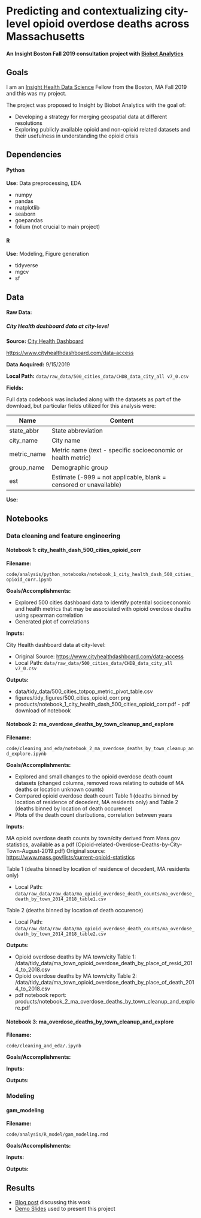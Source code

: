 # Predicting and contextualizing city-level opioid overdose deaths across Massachusetts
#### An Insight Boston Fall 2019 consultation project with [Biobot Analytics](https://www.biobot.io/)

## Goals

I am an [Insight Health Data Science](https://www.insighthealthdata.com/) Fellow from the Boston, MA Fall 2019 and this was my project.

The project was proposed to Insight by Biobot Analytics with the goal of:

* Developing a strategy for merging geospatial data at different resolutions
* Exploring publicly available opioid and non-opioid related datasets and their usefulness in understanding the opioid crisis


## Dependencies

#### Python 

**Use:** Data preprocessing, EDA

* numpy
* pandas
* matplotlib
* seaborn
* goepandas
* folium (not crucial to main project)


#### R 

**Use:** Modeling, Figure generation

* tidyverse
* mgcv
* sf


## Data

#### Raw Data:

##### **City Health dashboard data at city-level**

**Source:** [City Health Dashboard](https://www.cityhealthdashboard.com/)

https://www.cityhealthdashboard.com/data-access

**Data Acquired:** 9/15/2019

**Local Path:** `data/raw_data/500_cities_data/CHDB_data_city_all v7_0.csv`

**Fields:**

Full data codebook was included along with the datasets as part of the download, but particular fields utilized for this analysis were:


Name        |  Content
------------|----------
state_abbr  | State abbreviation
city_name   | City name
metric_name | Metric name (text - specific socioeconomic or health metric)
group_name  | Demographic group
est         | Estimate (-999 = not applicable, blank = censored or unavailable)

**Use:** 


## Notebooks

### Data cleaning and feature engineering

#### Notebook 1: city_health_dash_500_cities_opioid_corr

**Filename:**

`code/analysis/python_notebooks/notebook_1_city_health_dash_500_cities_opioid_corr.ipynb`

**Goals/Accomplishments:**

* Explored 500 cities dashboard data to identify potential socioeconomic and health metrics that may be associated with opioid overdose deaths using spearman correlation
* Generated plot of correlations

**Inputs:**

City Health dashboard data at city-level:

* Original Source: https://www.cityhealthdashboard.com/data-access
* Local Path: `data/raw_data/500_cities_data/CHDB_data_city_all v7_0.csv`

**Outputs:**

* data/tidy_data/500_cities_totpop_metric_pivot_table.csv
* figures/tidy_figures/500_cities_opioid_corr.png
* products/notebook_1_city_health_dash_500_cities_opioid_corr.pdf - pdf download of notebook


#### Notebook 2: ma_overdose_deaths_by_town_cleanup_and_explore

**Filename:**

`code/cleaning_and_eda/notebook_2_ma_overdose_deaths_by_town_cleanup_and_explore.ipynb`

**Goals/Accomplishments:**

* Explored and small changes to the opioid overdose death count datasets (changed columns, removed rows relating to outside of MA deaths or location unknown counts)
* Compared opioid overdose death count Table 1 (deaths binned by location of residence of decedent, MA residents only) and Table 2 (deaths binned by location of death occurence)
* Plots of the death count disributions, correlation between years


**Inputs:**

MA opioid overdose death counts by town/city derived from Mass.gov statistics, available as a pdf
(Opioid-related-Overdose-Deaths-by-City-Town-August-2019.pdf)
Original source: https://www.mass.gov/lists/current-opioid-statistics

Table 1 (deaths binned by location of residence of decedent, MA residents only)
* Local Path: `data/raw_data/raw_data/ma_opioid_overdose_death_counts/ma_overdose_death_by_town_2014_2018_table1.csv`

Table 2 (deaths binned by location of death occurence)
* Local Path: `data/raw_data/raw_data/ma_opioid_overdose_death_counts/ma_overdose_death_by_town_2014_2018_table2.csv`

**Outputs:**

* Opioid overdose deaths by MA town/city Table 1: /data/tidy_data/ma_town_opioid_overdose_death_by_place_of_resid_2014_to_2018.csv
* Opioid overdose deaths by MA town/city Table 2: /data/tidy_data/ma_town_opioid_overdose_death_by_place_of_death_2014_to_2018.csv
* pdf notebook report: products/notebook_2_ma_overdose_deaths_by_town_cleanup_and_explore.pdf


#### Notebook 3: ma_overdose_deaths_by_town_cleanup_and_explore

**Filename:**

`code/cleaning_and_eda/.ipynb`

**Goals/Accomplishments:**




**Inputs:**



**Outputs:**




### Modeling

#### gam_modeling

**Filename:**

`code/analysis/R_model/gam_modeling.rmd`

**Goals/Accomplishments:**



**Inputs:**



**Outputs:**



## Results

* [Blog post](https://medium.com/@dvakimova/predicting-and-contextualizing-opioid-overdose-deaths-across-massachusetts-b1bc59e43db8) discussing this work
* [Demo Slides](https://www.slideshare.net/DaryaAkimova/insight-week-4-demo-179338716) used to present this project
